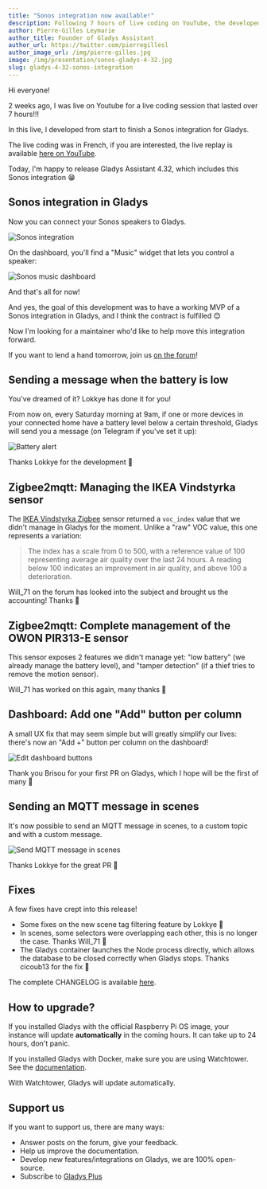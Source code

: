 ```yaml
---
title: "Sonos integration now available!"
description: Following 7 hours of live coding on YouTube, the developed Sonos integration is now available!
author: Pierre-Gilles Leymarie
author_title: Founder of Gladys Assistant
author_url: https://twitter.com/pierregillesl
author_image_url: /img/pierre-gilles.jpg
image: /img/presentation/sonos-gladys-4-32.jpg
slug: gladys-4-32-sonos-integration
---
```


Hi everyone!

2 weeks ago, I was live on Youtube for a live coding session that lasted over 7 hours!!!

In this live, I developed from start to finish a Sonos integration for Gladys.

The live coding was in French, if you are interested, the live replay is available [here on YouTube](https://www.youtube.com/watch?v=M4vOjQXMiZI).

Today, I'm happy to release Gladys Assistant 4.32, which includes this Sonos integration 😁

## Sonos integration in Gladys

Now you can connect your Sonos speakers to Gladys.

![Sonos integration](../static/img/articles/en/gladys-4-32/sonos_integration.jpg)

<!--truncate-->

On the dashboard, you'll find a "Music" widget that lets you control a speaker:

![Sonos music dashboard](../static/img/articles/en/gladys-4-32/music_dashboard.jpg)

And that's all for now!

And yes, the goal of this development was to have a working MVP of a Sonos integration in Gladys, and I think the contract is fulfilled 😊

Now I'm looking for a maintainer who'd like to help move this integration forward.

If you want to lend a hand tomorrow, join us [on the forum](https://en-community.gladysassistant.com/)!

## Sending a message when the battery is low

You've dreamed of it? Lokkye has done it for you!

From now on, every Saturday morning at 9am, if one or more devices in your connected home have a battery level below a certain threshold, Gladys will send you a message (on Telegram if you've set it up):

![Battery alert](../static/img/articles/en/gladys-4-32/batter_level_alert.jpg)

Thanks Lokkye for the development 🙌

## Zigbee2mqtt: Managing the IKEA Vindstyrka sensor

The [IKEA Vindstyrka Zigbee](https://www.ikea.com/fr/fr/p/vindstyrka-capteur-qualite-de-lair-connecte-00498231/) sensor returned a `voc_index` value that we didn't manage in Gladys for the moment. Unlike a "raw" VOC value, this one represents a variation:

> The index has a scale from 0 to 500, with a reference value of 100 representing average air quality over the last 24 hours.
> A reading below 100 indicates an improvement in air quality, and above 100 a deterioration.

Will_71 on the forum has looked into the subject and brought us the accounting! Thanks 🙌

## Zigbee2mqtt: Complete management of the OWON PIR313-E sensor

This sensor exposes 2 features we didn't manage yet: "low battery" (we already manage the battery level), and "tamper detection" (if a thief tries to remove the motion sensor).

Will_71 has worked on this again, many thanks 🙌

## Dashboard: Add one "Add" button per column

A small UX fix that may seem simple but will greatly simplify our lives: there's now an "Add +" button per column on the dashboard!

![Edit dashboard buttons](../static/img/articles/en/gladys-4-32/edit_dashboard_buttons.jpg)

Thank you Brisou for your first PR on Gladys, which I hope will be the first of many 🙌

## Sending an MQTT message in scenes

It's now possible to send an MQTT message in scenes, to a custom topic and with a custom message.

![Send MQTT message in scenes](../static/img/articles/en/gladys-4-32/send_mqtt_message.jpg)

Thanks Lokkye for the great PR 🙌

## Fixes

A few fixes have crept into this release!

- Some fixes on the new scene tag filtering feature by Lokkye 🙌
- In scenes, some selectors were overlapping each other, this is no longer the case. Thanks Will_71 🙌
- The Gladys container launches the Node process directly, which allows the database to be closed correctly when Gladys stops. Thanks cicoub13 for the fix 🙌

The complete CHANGELOG is available [here](https://github.com/GladysAssistant/Gladys/releases/tag/v4.32.0).

## How to upgrade?

If you installed Gladys with the official Raspberry Pi OS image, your instance will update **automatically** in the coming hours. It can take up to 24 hours, don't panic.

If you installed Gladys with Docker, make sure you are using Watchtower. See the [documentation](/docs/installation/docker#auto-upgrade-gladys-with-watchtower).

With Watchtower, Gladys will update automatically.

## Support us

If you want to support us, there are many ways:

- Answer posts on the forum, give your feedback.
- Help us improve the documentation.
- Develop new features/integrations on Gladys, we are 100% open-source.
- Subscribe to [Gladys Plus](/plus)
